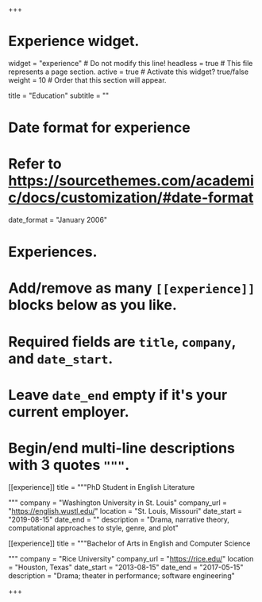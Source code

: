 +++
# Experience widget.
widget = "experience"  # Do not modify this line!
headless = true  # This file represents a page section.
active = true # Activate this widget? true/false
weight = 10  # Order that this section will appear.

title = "Education"
subtitle = ""

# Date format for experience
#   Refer to https://sourcethemes.com/academic/docs/customization/#date-format
date_format = "January 2006"

# Experiences.
#   Add/remove as many `[[experience]]` blocks below as you like.
#   Required fields are `title`, `company`, and `date_start`.
#   Leave `date_end` empty if it's your current employer.
#   Begin/end multi-line descriptions with 3 quotes `"""`.

[[experience]]
  title = """PhD Student in English Literature
  
  """
  company = "Washington University in St. Louis"
  company_url = "https://english.wustl.edu/"
  location = "St. Louis, Missouri"
  date_start = "2019-08-15"
  date_end = ""
  description = "Drama, narrative theory, computational approaches to style, genre, and plot"
  
[[experience]]
  title = """Bachelor of Arts in English and Computer Science
  
  """
  company = "Rice University"
  company_url = "https://rice.edu/"
  location = "Houston, Texas"
  date_start = "2013-08-15"
  date_end = "2017-05-15"
  description = "Drama; theater in performance; software engineering"


+++
